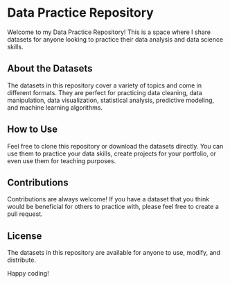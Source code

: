 # Data Practice Repository

Welcome to my Data Practice Repository! This is a space where I share datasets for anyone looking to practice their data analysis and data science skills.

## About the Datasets

The datasets in this repository cover a variety of topics and come in different formats. They are perfect for practicing data cleaning, data manipulation, data visualization, statistical analysis, predictive modeling, and machine learning algorithms.

## How to Use

Feel free to clone this repository or download the datasets directly. You can use them to practice your data skills, create projects for your portfolio, or even use them for teaching purposes.

## Contributions

Contributions are always welcome! If you have a dataset that you think would be beneficial for others to practice with, please feel free to create a pull request.

## License

The datasets in this repository are available for anyone to use, modify, and distribute.

Happy coding!
